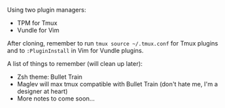 Using two plugin managers:
- TPM for Tmux
- Vundle for Vim

After cloning, remember to run `tmux source ~/.tmux.conf` for Tmux plugins and to `:PluginInstall` in Vim for Vundle plugins.

A list of things to remember (will clean up later):
- Zsh theme: Bullet Train
- Maglev will max tmux compatible with Bullet Train (don't hate me, I'm a designer at heart)
- More notes to come soon...
